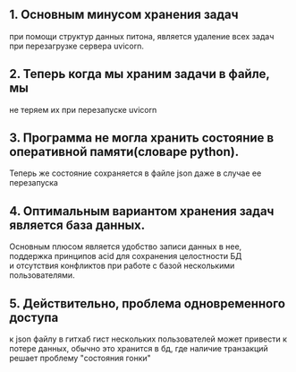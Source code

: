 ## 1. Основным минусом хранения задач  
при помощи структур данных питона, является удаление всех задач  
при перезагрузке сервера uvicorn.

## 2. Теперь когда мы храним задачи в файле, мы  
не теряем их при перезапуске uvicorn

## 3. Программа не могла хранить состояние в оперативной памяти(словаре python).  
Теперь же состояние сохраняется в файле json даже в случае ее перезапуска

## 4. Оптимальным вариантом хранения задач является база данных.  
Основным плюсом является удобство записи данных в нее,  
поддержка принципов acid для сохранения целостности БД  
и отсутствия конфликтов при работе с базой несколькими пользователями.
## 5. Действительно, проблема одновременного доступа 
к json файлу в гитхаб гист нескольких пользователей может 
привести к потере данных, обычно это хранится в бд, 
где наличие транзакций решает проблему "состояния гонки"